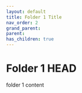 ```yaml
---
layout: default
title: Folder 1 Title
nav_order: 2
grand_parent:
parent:
has_children: true
---
```


# Folder 1 HEAD

folder 1 content
 
